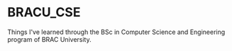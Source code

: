 # BRACU_CSE
Things I've learned through the BSc in Computer Science and Engineering program of BRAC University.
